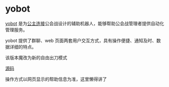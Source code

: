 # yobot

[yobot](./about.md) 是为[公主连接](https://game.bilibili.com/pcr/)公会战设计的辅助机器人，能够帮助公会战管理者提供自动化管理服务。

yobot 提供了群聊、web 页面两套用户交互方式，具有操作便捷、通知及时、数据详细的特点。

该版本魔改为新的自由出刀模式

[源码](./src/client)

操作方式以网页显示的帮助信息为准，这里懒得讲了
